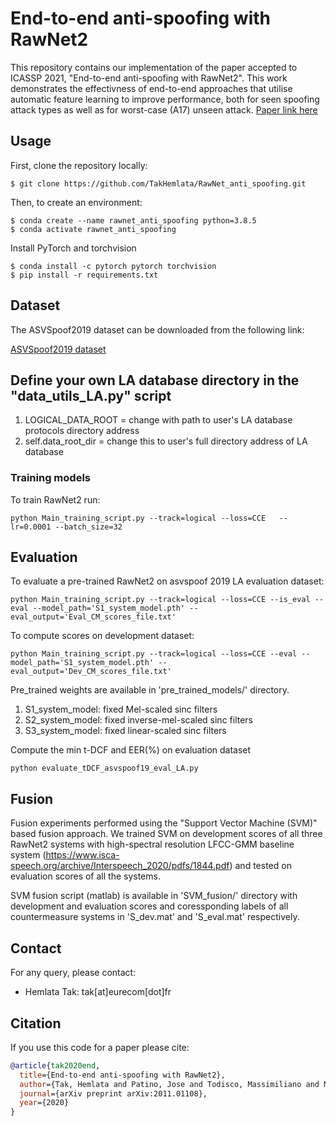 End-to-end anti-spoofing with RawNet2
===============
This repository contains our implementation of the paper accepted to ICASSP 2021, "End-to-end anti-spoofing with RawNet2". This work demonstrates the effectivness of end-to-end approaches that utilise automatic feature learning to improve performance, both for seen spoofing attack types as well as for worst-case (A17) unseen attack.
[Paper link here](https://arxiv.org/abs/2011.01108)

## Usage
First, clone the repository locally:
```
$ git clone https://github.com/TakHemlata/RawNet_anti_spoofing.git
```
Then, to create an environment:

```
$ conda create --name rawnet_anti_spoofing python=3.8.5
$ conda activate rawnet_anti_spoofing
```
Install PyTorch and torchvision 
```
$ conda install -c pytorch pytorch torchvision
$ pip install -r requirements.txt
```


## Dataset

The ASVSpoof2019  dataset can be downloaded from the following link:

[ASVSpoof2019 dataset](https://datashare.is.ed.ac.uk/handle/10283/3336)

## Define your own LA database directory in the "data_utils_LA.py" script

1. LOGICAL_DATA_ROOT  = change with path to user's LA database protocols directory address
2. self.data_root_dir = change this to user's full directory address of LA database


### Training models
To train RawNet2 run:
```
python Main_training_script.py --track=logical --loss=CCE   --lr=0.0001 --batch_size=32
```

## Evaluation
To evaluate a pre-trained RawNet2 on asvspoof 2019 LA evaluation dataset:

```
python Main_training_script.py --track=logical --loss=CCE --is_eval --eval --model_path='S1_system_model.pth' --eval_output='Eval_CM_scores_file.txt'
```

To compute scores on development dataset:

```
python Main_training_script.py --track=logical --loss=CCE --eval --model_path='S1_system_model.pth' --eval_output='Dev_CM_scores_file.txt'
```

Pre_trained weights are available in 'pre_trained_models/'  directory.
1. S1_system_model: fixed Mel-scaled sinc filters
2. S2_system_model: fixed inverse-mel-scaled sinc filters
3. S3_system_model: fixed linear-scaled sinc filters

Compute the min t-DCF and EER(%) on evaluation dataset

```
python evaluate_tDCF_asvspoof19_eval_LA.py 
``` 

## Fusion
Fusion experiments performed using the "Support Vector Machine (SVM)"  based fusion approach. We trained SVM on development scores of all three RawNet2 systems with high-spectral resolution LFCC-GMM baseline system (https://www.isca-speech.org/archive/Interspeech_2020/pdfs/1844.pdf) and tested on evaluation scores of all the systems.

SVM fusion script (matlab) is available in 'SVM_fusion/' directory with development and evaluation scores and coressponding labels of all countermeasure systems in 'S_dev.mat' and 'S_eval.mat' respectively.

## Contact
For any query, please contact:
- Hemlata Tak: tak[at]eurecom[dot]fr
## Citation
If you use this code for a paper please cite:
```bibtex
@article{tak2020end,
  title={End-to-end anti-spoofing with RawNet2},
  author={Tak, Hemlata and Patino, Jose and Todisco, Massimiliano and Nautsch, Andreas and Evans, Nicholas and Larcher, Anthony},
  journal={arXiv preprint arXiv:2011.01108},
  year={2020}
}
```


